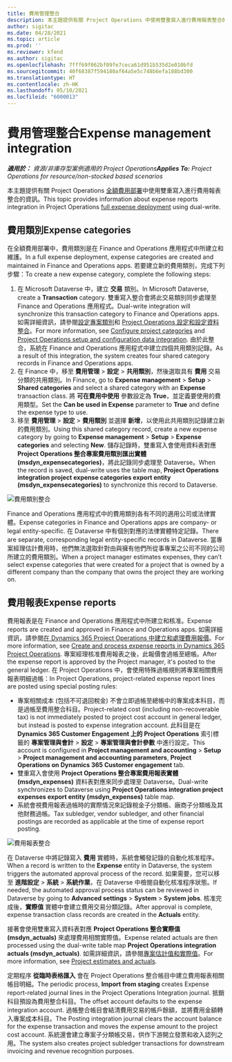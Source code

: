 ```yaml
---
title: 費用管理整合
description: 本主題提供有關 Project Operations 中使用雙重寫入進行費用報表整合的資訊。
author: sigitac
ms.date: 04/28/2021
ms.topic: article
ms.prod: ''
ms.reviewer: kfend
ms.author: sigitac
ms.openlocfilehash: 7fff69f062bf09fe7ceca61d951b535d2e010bfd
ms.sourcegitcommit: 40f68387f594180af64a5e5c748b6efa188bd300
ms.translationtype: HT
ms.contentlocale: zh-HK
ms.lasthandoff: 05/10/2021
ms.locfileid: "6000013"
---
```

# <a name="expense-management-integration"></a><span data-ttu-id="5e521-103">費用管理整合</span><span class="sxs-lookup"><span data-stu-id="5e521-103">Expense management integration</span></span>

<span data-ttu-id="5e521-104">_**適用於：** 資源/非庫存型案例適用的 Project Operations_</span><span class="sxs-lookup"><span data-stu-id="5e521-104">_**Applies To:** Project Operations for resource/non-stocked based scenarios_</span></span>

<span data-ttu-id="5e521-105">本主題提供有關 Project Operations [全額費用部署](../expense/expense-overview.md)中使用雙重寫入進行費用報表整合的資訊。</span><span class="sxs-lookup"><span data-stu-id="5e521-105">This topic provides information about expense reports integration in Project Operations [full expense deployment](../expense/expense-overview.md) using dual-write.</span></span>

## <a name="expense-categories"></a><span data-ttu-id="5e521-106">費用類別</span><span class="sxs-lookup"><span data-stu-id="5e521-106">Expense categories</span></span>

<span data-ttu-id="5e521-107">在全額費用部署中，費用類別是在 Finance and Operations 應用程式中所建立和維護。</span><span class="sxs-lookup"><span data-stu-id="5e521-107">In a full expense deployment, expense categories are created and maintained in Finance and Operations apps.</span></span> <span data-ttu-id="5e521-108">若要建立新的費用類別，完成下列步驟：</span><span class="sxs-lookup"><span data-stu-id="5e521-108">To create a new expense category, complete the following steps:</span></span>

1. <span data-ttu-id="5e521-109">在 Microsoft Dataverse 中，建立 **交易** 類別。</span><span class="sxs-lookup"><span data-stu-id="5e521-109">In Microsoft Dataverse, create a **Transaction** category.</span></span> <span data-ttu-id="5e521-110">雙重寫入整合會將此交易類別同步處理至 Finance and Operations 應用程式。</span><span class="sxs-lookup"><span data-stu-id="5e521-110">Dual-write integration will synchronize this transaction category to Finance and Operations apps.</span></span> <span data-ttu-id="5e521-111">如需詳細資訊，請參閱[設定專案類別](/dynamics365/project-operations/project-accounting/configure-project-categories)和 [Project Operations 設定和設定資料整合](resource-dual-write-setup-integration.md)。</span><span class="sxs-lookup"><span data-stu-id="5e521-111">For more information, see [Configure project categories](/dynamics365/project-operations/project-accounting/configure-project-categories) and [Project Operations setup and configuration data integration](resource-dual-write-setup-integration.md).</span></span> <span data-ttu-id="5e521-112">由於此整合，系統在 Finance and Operations 應用程式中建立四個共用類別記錄。</span><span class="sxs-lookup"><span data-stu-id="5e521-112">As a result of this integration, the system creates four shared category records in Finance and Operations apps.</span></span>
2. <span data-ttu-id="5e521-113">在 Finance 中，移至 **費用管理** > **設定** > **共用類別**，然後選取具有 **費用** 交易分類的共用類別。</span><span class="sxs-lookup"><span data-stu-id="5e521-113">In Finance, go to **Expense management** > **Setup** > **Shared categories** and select a shared category with an **Expense** transaction class.</span></span> <span data-ttu-id="5e521-114">將 **可在費用中使用** 參數設定為 **True**，並定義要使用的費用類型。</span><span class="sxs-lookup"><span data-stu-id="5e521-114">Set the **Can be used in Expense** parameter to **True** and define the expense type to use.</span></span>
3. <span data-ttu-id="5e521-115">移至 **費用管理** > **設定** > **費用類別** 並選擇 **新增**，以使用此共用類別記錄建立新的費用類別。</span><span class="sxs-lookup"><span data-stu-id="5e521-115">Using this shared category record, create a new expense category by going to **Expense management** > **Setup** > **Expense categories** and selecting **New**.</span></span> <span data-ttu-id="5e521-116">儲存記錄時，雙重寫入會使用資料表對應 **Project Operations 整合專案費用類別匯出實體 (msdyn\_expensecategories)**，將此記錄同步處理至 Dataverse。</span><span class="sxs-lookup"><span data-stu-id="5e521-116">When the record is saved, dual-write uses the table map, **Project Operations integration project expense categories export entity (msdyn\_expensecategories)** to synchronize this record to Dataverse.</span></span>

  ![費用類別整合](./media/DW6ExpenseCategories.png)

<span data-ttu-id="5e521-118">Finance and Operations 應用程式中的費用類別各有不同的適用公司或法律實體。</span><span class="sxs-lookup"><span data-stu-id="5e521-118">Expense categories in Finance and Operations apps are company- or legal entity-specific.</span></span> <span data-ttu-id="5e521-119">在 Dataverse 中有個別對應的法律實體特定記錄。</span><span class="sxs-lookup"><span data-stu-id="5e521-119">There are separate, corresponding legal entity-specific records in Dataverse.</span></span> <span data-ttu-id="5e521-120">當專案經理估計費用時，他們無法選取針對由與擁有他們所從事專案之公司不同的公司所建立的費用類別。</span><span class="sxs-lookup"><span data-stu-id="5e521-120">When a project manager estimates expenses, they can’t select expense categories that were created for a project that is owned by a different company than the company that owns the project they are working on.</span></span> 

## <a name="expense-reports"></a><span data-ttu-id="5e521-121">費用報表</span><span class="sxs-lookup"><span data-stu-id="5e521-121">Expense reports</span></span>

<span data-ttu-id="5e521-122">費用報表是在 Finance and Operations 應用程式中所建立和核准。</span><span class="sxs-lookup"><span data-stu-id="5e521-122">Expense reports are created and approved in Finance and Operations apps.</span></span> <span data-ttu-id="5e521-123">如需詳細資訊，請參閱[在 Dynamics 365 Project Operations 中建立和處理費用報價](/learn/modules/create-process-expense-reports/)。</span><span class="sxs-lookup"><span data-stu-id="5e521-123">For more information, see [Create and process expense reports in Dynamics 365 Project Operations](/learn/modules/create-process-expense-reports/).</span></span> <span data-ttu-id="5e521-124">專案經理核准費用報表之後，此報價會過帳至總帳。</span><span class="sxs-lookup"><span data-stu-id="5e521-124">After the expense report is approved by the Project manager, it's posted to the general ledger.</span></span> <span data-ttu-id="5e521-125">在 Project Operations 中，會使用特殊過帳規則將專案相關費用報表明細過帳：</span><span class="sxs-lookup"><span data-stu-id="5e521-125">In Project Operations, project-related expense report lines are posted using special posting rules:</span></span>

  - <span data-ttu-id="5e521-126">專案相關成本 (包括不可退回稅金) 不會立即過帳至總帳中的專案成本科目，而是過帳至費用整合科目。</span><span class="sxs-lookup"><span data-stu-id="5e521-126">Project-related cost (including non-recoverable tax) is not immediately posted to project cost account in general ledger, but instead is posted to expense integration account.</span></span> <span data-ttu-id="5e521-127">此科目是在 **Dynamics 365 Customer Engagement 上的 Project Operations** 索引標籤的 **專案管理與會計** > **設定** > **專案管理與會計參數** 中進行設定。</span><span class="sxs-lookup"><span data-stu-id="5e521-127">This account is configured in **Project management and accounting** > **Setup** > **Project management and accounting parameters**, **Project Operations on Dynamics 365 Customer engagement** tab.</span></span>
  - <span data-ttu-id="5e521-128">雙重寫入會使用 **Project Operations 整合專案費用報表實體 (msdyn\_expenses)** 資料表對應來同步處理至 Dataverse。</span><span class="sxs-lookup"><span data-stu-id="5e521-128">Dual-write synchronizes to Dataverse using **Project Operations integration project expenses export entity (msdyn\_expenses)** table map.</span></span>
  - <span data-ttu-id="5e521-129">系統會視費用報表過帳時的實際情況來記錄稅金子分類帳、廠商子分類帳及其他財務過帳。</span><span class="sxs-lookup"><span data-stu-id="5e521-129">Tax subledger, vendor subledger, and other financial postings are recorded as applicable at the time of expense report posting.</span></span>

  ![費用報表整合](./media/DW6ExpenseReports.png)

<span data-ttu-id="5e521-131">在 Dataverse 中將記錄寫入 **費用** 實體時，系統會觸發記錄的自動化核准程序。</span><span class="sxs-lookup"><span data-stu-id="5e521-131">When a record is written to the **Expense** entity in Dataverse, the system triggers the automated approval process of the record.</span></span> <span data-ttu-id="5e521-132">如果需要，您可以移至 **進階設定** > **系統** > **系統作業**，在 Dataverse 中檢閱自動化核准程序狀態。</span><span class="sxs-lookup"><span data-stu-id="5e521-132">If needed, the automated approval process status can be reviewed in Dataverse by going to **Advanced settings** > **System** > **System jobs**.</span></span> <span data-ttu-id="5e521-133">核准完成後，**實際值** 實體中會建立費用交易分類記錄。</span><span class="sxs-lookup"><span data-stu-id="5e521-133">After approval is complete, expense transaction class records are created in the **Actuals** entity.</span></span>

<span data-ttu-id="5e521-134">接著會使用雙重寫入資料表對應 **Project Operations 整合實際值 (msdyn\_actuals)** 來處理費用相關實際值。</span><span class="sxs-lookup"><span data-stu-id="5e521-134">Expense related actuals are then processed using the dual-write table map **Project Operations integration actuals (msdyn\_actuals)**.</span></span> <span data-ttu-id="5e521-135">如需詳細資訊，請參閱[專案估計值和實際值](resource-dual-write-estimates-actuals.md)。</span><span class="sxs-lookup"><span data-stu-id="5e521-135">For more information, see [Project estimates and actuals](resource-dual-write-estimates-actuals.md).</span></span>

<span data-ttu-id="5e521-136">定期程序 **從臨時表格匯入** 會在 Project Operations 整合帳目中建立費用報表相關帳目明細。</span><span class="sxs-lookup"><span data-stu-id="5e521-136">The periodic process, **Import from staging** creates Expense report-related journal lines in the Project Operations Integration journal.</span></span> <span data-ttu-id="5e521-137">抵銷科目預設為費用整合科目。</span><span class="sxs-lookup"><span data-stu-id="5e521-137">The offset account defaults to the expense integration account.</span></span> <span data-ttu-id="5e521-138">過帳整合帳目會結清費用交易的帳戶餘額，並將費用金額轉入專案成本科目。</span><span class="sxs-lookup"><span data-stu-id="5e521-138">The Posting integration journal clears the account balance for the expense transaction and moves the expense amount to the project cost account.</span></span> <span data-ttu-id="5e521-139">系統還會建立專案子分類帳交易，供作下游開立發票和收入認列之用。</span><span class="sxs-lookup"><span data-stu-id="5e521-139">The system also creates project subledger transactions for downstream invoicing and revenue recognition purposes.</span></span>
